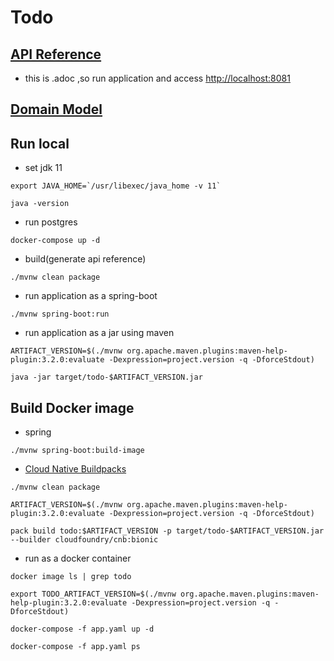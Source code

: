# Todo

## [API Reference](src/main/asciidoc/api-reference.adoc)

- this is .adoc ,so run application and access [http://localhost:8081](http://localhost:8081)

## [Domain Model](./docs/domain-model.puml)

## Run local

- set jdk 11

```shell
export JAVA_HOME=`/usr/libexec/java_home -v 11`

java -version
```

- run postgres

```shell
docker-compose up -d
```

- build(generate api reference)

```shell
./mvnw clean package
```

- run application as a spring-boot

```shell
./mvnw spring-boot:run
```

- run application as a jar using maven

```shell
ARTIFACT_VERSION=$(./mvnw org.apache.maven.plugins:maven-help-plugin:3.2.0:evaluate -Dexpression=project.version -q -DforceStdout)

java -jar target/todo-$ARTIFACT_VERSION.jar
```

## Build Docker image

- spring

```shell
./mvnw spring-boot:build-image
```

- [Cloud Native Buildpacks](https://buildpacks.io/docs/tools/pack/)

```shell
./mvnw clean package

ARTIFACT_VERSION=$(./mvnw org.apache.maven.plugins:maven-help-plugin:3.2.0:evaluate -Dexpression=project.version -q -DforceStdout)

pack build todo:$ARTIFACT_VERSION -p target/todo-$ARTIFACT_VERSION.jar --builder cloudfoundry/cnb:bionic
```

- run as a docker container

```shell
docker image ls | grep todo

export TODO_ARTIFACT_VERSION=$(./mvnw org.apache.maven.plugins:maven-help-plugin:3.2.0:evaluate -Dexpression=project.version -q -DforceStdout)

docker-compose -f app.yaml up -d

docker-compose -f app.yaml ps
```
